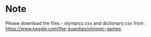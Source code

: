 # Note

Please download the files - olympics.csv and dictionary.csv from :
https://www.kaggle.com/the-guardian/olympic-games. 


